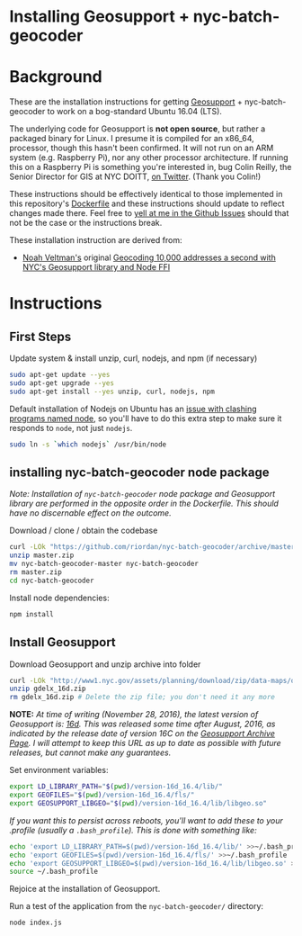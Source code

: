 Installing Geosupport + nyc-batch-geocoder
====================================

# Background
These are the installation instructions for getting [Geosupport](http://www1.nyc.gov/site/planning/data-maps/open-data/dwn-gde-home.page) + nyc-batch-geocoder to work on a bog-standard Ubuntu 16.04 (LTS).

The underlying code for Geosupport is **not open source**, but rather a packaged binary for Linux. I presume it is compiled for an x86_64, processor, though this hasn't been confirmed. It will not run on an ARM system (e.g. Raspberry Pi), nor any other processor architecture. If running this on a Raspberry Pi is something you're interested in, bug Colin Reilly, the Senior Director for GIS at NYC DOITT, [on Twitter](https://twitter.com/ColinReillyNY). (Thank you Colin!)

These instructions should be effectively identical to those implemented in this repository's [Dockerfile](Dockerfile) and these instructions should update to reflect changes made there. Feel free to [yell at me in the Github Issues](https://github.com/riordan/crazy-fast-nyc-batch-geocoder/issues) should that not be the case or the instructions break.

These installation instruction are derived from:
* [Noah Veltman's](https://github.com/veltman) original [Geocoding 10,000 addresses a second with NYC's Geosupport library and Node FFI](https://gist.github.com/veltman/2c79458b2226466920dbd601bf94551f)

# Instructions
## First Steps

Update system & install unzip, curl, nodejs, and npm (if necessary)
```bash
sudo apt-get update --yes
sudo apt-get upgrade --yes
sudo apt-get install --yes unzip, curl, nodejs, npm
```

Default installation of Nodejs on Ubuntu has an [issue with clashing programs named node](http://stackoverflow.com/questions/18130164/nodejs-vs-node-on-ubuntu-12-04#18130296), so you'll have to do this extra step to make sure it responds to `node`, not just `nodejs`.
```bash
sudo ln -s `which nodejs` /usr/bin/node
```

## installing nyc-batch-geocoder node package
_Note: Installation of `nyc-batch-geocoder` node package and Geosupport library are performed in the opposite order in the Dockerfile. This should have no discernable effect on the outcome._

Download / clone / obtain the codebase
```bash
curl -LOk "https://github.com/riordan/nyc-batch-geocoder/archive/master.zip"
unzip master.zip
mv nyc-batch-geocoder-master nyc-batch-geocoder
rm master.zip
cd nyc-batch-geocoder
```

Install node dependencies:
```bash
npm install
```

## Install Geosupport
Download Geosupport and unzip archive into folder
```bash
curl -LOk "http://www1.nyc.gov/assets/planning/download/zip/data-maps/open-data/gdelx_16d.zip"
unzip gdelx_16d.zip
rm gdelx_16d.zip # Delete the zip file; you don't need it any more
```

**NOTE:** _At time of writing (November 28, 2016), the latest version of Geosupport is: [16d](http://www1.nyc.gov/site/planning/data-maps/open-data/dwn-gde-home.page). This was released some time after August, 2016, as indicated by the release date of version 16C on the [Geosupport Archive Page](http://www1.nyc.gov/site/planning/data-maps/open-data/geosupport-archive.page). I will attempt to keep this URL as up to date as possible with future releases, but cannot make any guarantees._

Set environment variables:
```bash
export LD_LIBRARY_PATH="$(pwd)/version-16d_16.4/lib/"
export GEOFILES="$(pwd)/version-16d_16.4/fls/"
export GEOSUPPORT_LIBGEO="$(pwd)/version-16d_16.4/lib/libgeo.so"
```

_If you want this to persist across reboots, you'll want to add these to your .profile (usually a `.bash_profile`). This is done with something like:_

```bash
echo 'export LD_LIBRARY_PATH=$(pwd)/version-16d_16.4/lib/' >>~/.bash_profile
echo 'export GEOFILES=$(pwd)/version-16d_16.4/fls/' >>~/.bash_profile
echo 'export GEOSUPPORT_LIBGEO=$(pwd)/version-16d_16.4/lib/libgeo.so' >>~/.bash_profile
source ~/.bash_profile
```

Rejoice at the installation of Geosupport.

Run a test of the application from the `nyc-batch-geocoder/` directory:
```bash
node index.js
```

